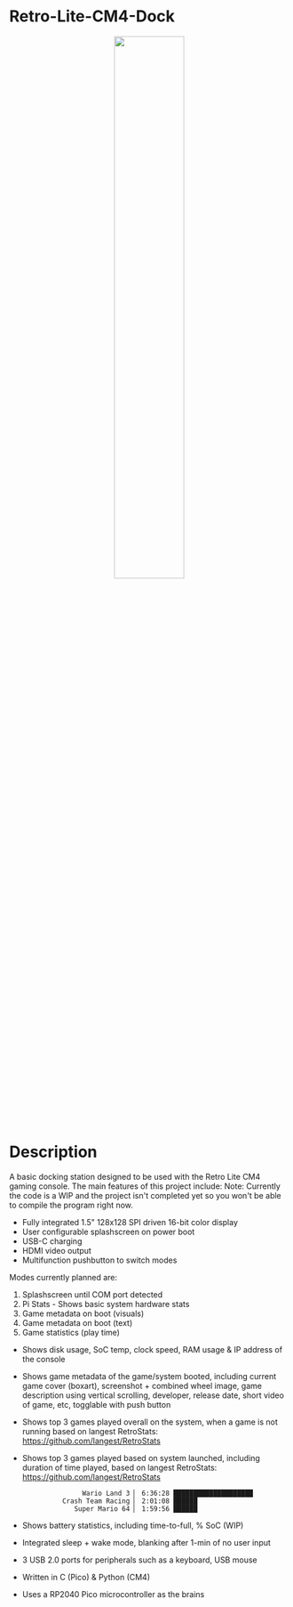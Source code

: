 # Retro-Lite-CM4-Dock
<p align="center">
   <img src="https://i.imgur.com/RhksMgQ.jpg" width = 50% height = 50%/>
</p>

# Description 
A basic docking station designed to be used with the Retro Lite CM4 gaming console. The main features of this project include:
Note: Currently the code is a WIP and the project isn't completed yet so you won't be able to compile the program right now. 

- Fully integrated 1.5" 128x128 SPI driven 16-bit color display 
- User configurable splashscreen on power boot
- USB-C charging 
- HDMI video output
- Multifunction pushbutton to switch modes

Modes currently planned are: 

1) Splashscreen until COM port detected 
2) Pi Stats - Shows basic system hardware stats 
3) Game metadata on boot (visuals)
4) Game metadata on boot (text)
5) Game statistics (play time)

- Shows disk usage, SoC temp, clock speed, RAM usage & IP address of the console 
- Shows game metadata of the game/system booted, including current game cover (boxart), screenshot + combined wheel image, game description using vertical scrolling, developer, release date, short video of game, etc, togglable with push button
- Shows top 3 games played overall on the system, when a game is not running based on langest RetroStats: https://github.com/langest/RetroStats
- Shows top 3 games played based on system launched, including duration of time played, based on langest RetroStats: https://github.com/langest/RetroStats

                     Wario Land 3 ▏ 6:36:28 ████████████████████
                Crash Team Racing ▏ 2:01:08 ██████
                   Super Mario 64 ▏ 1:59:56 ██████

- Shows battery statistics, including time-to-full, % SoC (WIP)
- Integrated sleep + wake mode, blanking after 1-min of no user input 
- 3 USB 2.0 ports for peripherals such as a keyboard, USB mouse 
- Written in C (Pico) & Python (CM4)
- Uses a RP2040 Pico microcontroller as the brains
